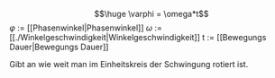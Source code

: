 $$\huge \varphi = \omega*t$$
$\varphi$ := [[Phasenwinkel|Phasenwinkel]]
$\omega$ := [[./Winkelgeschwindigkeit|Winkelgeschwindigkeit]]
t := [[Bewegungs Dauer|Bewegungs Dauer]]

Gibt an wie weit man im Einheitskreis der Schwingung rotiert ist.